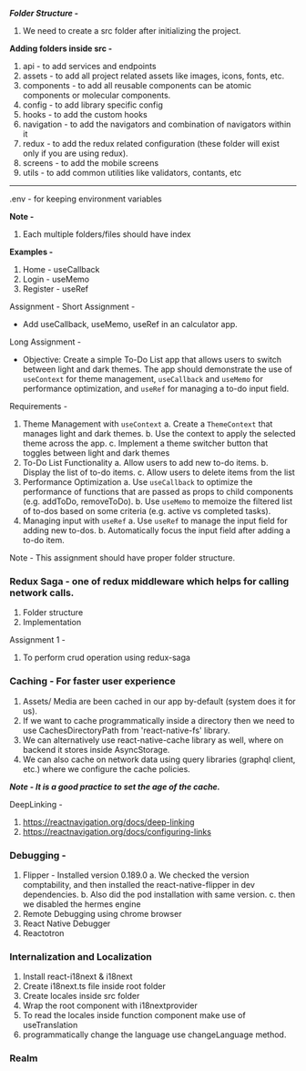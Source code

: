 ***Folder Structure -***
1. We need to create a src folder after initializing the project.

**Adding folders inside src -**
1. api - to add services and endpoints
2. assets - to add all project related assets like images, icons, fonts, etc.
3. components - to add all reusable components can be atomic components or molecular components.
4. config - to add library specific config
5. hooks - to add the custom hooks
6. navigation - to add the navigators and combination of navigators within it
7. redux - to add the redux related configuration (these folder will exist only if you are using redux).
8. screens - to add the mobile screens
9. utils - to add common utilities like validators, contants, etc

----------------------------------------------------------------
.env - for keeping environment variables

**Note -**
1. Each multiple folders/files should have index


**Examples -**
1. Home - useCallback
2. Login - useMemo
3. Register - useRef

Assignment -
Short Assignment -
- Add useCallback, useMemo, useRef in an calculator app.

Long Assignment -
- Objective: Create a simple To-Do List app that allows users to switch between light and dark themes. The app should demonstrate the use of `useContext` for theme management, `useCallback` and `useMemo` for performance optimization, and `useRef` for managing a to-do input field.

Requirements -
1. Theme Management with `useContext`
    a. Create a `ThemeContext` that manages light and dark themes.
    b. Use the context to apply the selected theme across the app.
    c. Implement a theme switcher button that toggles between light and dark themes
2. To-Do List Functionality
    a. Allow users to add new to-do items.
    b. Display the list of to-do items.
    c. Allow users to delete items from the list
3. Performance Optimization
    a. Use `useCallback` to optimize the performance of functions that are passed as props to
        child components (e.g. addToDo, removeToDo).
    b. Use `useMemo` to memoize the filtered list of to-dos based on some criteria (e.g. active vs completed tasks).
4. Managing input with `useRef`
    a. Use `useRef` to manage the input field for adding new to-dos.
    b. Automatically focus the input field after adding a to-do item.

Note - 
This assignment should have proper folder structure.


### Redux Saga - one of redux middleware which helps for calling network calls.
1. Folder structure
2. Implementation

Assignment 1 - 
1. To perform crud operation using redux-saga

### Caching - For faster user experience
1. Assets/ Media are been cached in our app by-default (system does it for us).
2. If we want to cache programmatically inside a directory then we need to use CachesDirectoryPath from 'react-native-fs' library.
3. We can alternatively use react-native-cache library as well, where on backend it stores inside AsyncStorage.
4. We can also cache on network data using query libraries (graphql client, etc.) where we configure the cache policies.

***Note - It is a good practice to set the age of the cache.***

DeepLinking -
1. https://reactnavigation.org/docs/deep-linking
2. https://reactnavigation.org/docs/configuring-links

### Debugging -
1. Flipper - Installed version 0.189.0
    a. We checked the version comptability, and then installed the react-native-flipper in dev dependencies.
    b. Also did the pod installation with same version.
    c. then we disabled the hermes engine
2. Remote Debugging using chrome browser
3. React Native Debugger
4. Reactotron

### Internalization and Localization
1. Install react-i18next & i18next
2. Create i18next.ts file inside root folder
3. Create locales inside src folder
4. Wrap the root component with i18nextprovider
5. To read the locales inside function component make use of useTranslation
6. programmatically change the language use changeLanguage method.

### Realm
